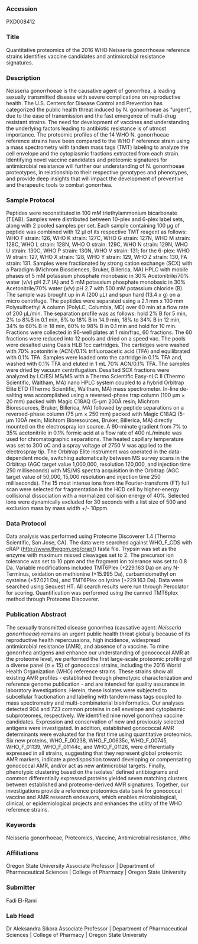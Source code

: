 ### Accession
PXD008412

### Title
Quantitative proteomics of the 2016 WHO Neisseria gonorrhoeae reference strains identifies vaccine candidates and antimicrobial resistance signatures.

### Description
Neisseria gonorrhoeae is the causative agent of gonorrhea, a leading sexually transmitted disease with severe complications on reproductive health. The U.S. Centers for Disease Control and Prevention has categorized the public health threat induced by N. gonorrhoeae as “urgent”, due to the ease of transmission and the fast emergence of multi-drug resistant strains. The need for development of vaccines and understanding the underlying factors leading to antibiotic resistance is of utmost importance. The proteomic profiles of the 14 WHO N. gonorrhoeae reference strains have been compared to the WHO F reference strain using a mass spectrometry with tandem mass tags (TMT) labeling to analyze the cell envelope and the cytoplasmic fractions extracted from each strain. Identifying novel vaccine candidates and proteomic signatures for antimicrobial resistance will further our understanding of N. gonorrhoeae proteotypes, in relationship to their respective genotypes and phenotypes, and provide deep insights that will impact the development of preventive and therapeutic tools to combat gonorrhea.

### Sample Protocol
Peptides were reconstituted in 100 mM triethylammonium bicarbonate (TEAB). Samples were distributed between 10-plex and 6-plex label sets, along with 2 pooled samples per set. Each sample containing 100 μg of peptide was combined with 12 μl of its respective TMT reagent as follows: WHO F strain: 126, WHO K strain: 127C, WHO G strain: 127N, WHO M strain: 128C, WHO L strain: 128N, WHO O strain: 129C, WHO N strain: 129N, WHO U strain: 130C, WHO P strain: 130N, WHO V strain: 131; for the 6-plex:  WHO W strain: 127,  WHO X strain: 128, WHO Y strain: 129, WHO Z strain: 130, FA strain: 131. Samples were fractionated by strong cation exchange (SCX) with a Paradigm (Michrom Biosciences, Bruker, Billerica, MA) HPLC with mobile phases of 5 mM potassium phosphate monobasic in 30% Acetonitrile/70% water (v/v) pH 2.7 (A) and 5 mM potassium phosphate monobasic in 30% Acetonitrile/70% water (v/v) pH 2.7 with 500 mM potassium chloride (B). The sample was brought up in A (200 µL) and spun hard (13.4 x g) on a micro centrifuge.  The peptides were separated using a 2.1 mm x 100 mm Polysulfoethyl A column (PolyLC, Columbia, MD) over 60 min at a flow rate of 200 µL/min. The separation profile was as follows:  hold 2% B for 5 min,  2% to 8%B in 0.1 min, 8% to 18% B in 14.9 min, 18% to 34% B in 12 min, 34% to 60% B in 18 min, 60% to 98% B in 0.1 min and hold for 10 min. Fractions were collected in 96-well plates at 1 min/frac, 60 fractions. The 60 fractions were reduced into 12 pools and dried on a speed vac.   The pools were desalted using Oasis HLB 1cc cartridges. The cartidges were washed with 70% acetonitrile (ACN)/0.1% trifluoroacetic acid (TFA) and equilibrated with 0.1% TFA. Samples were loaded onto the cartridge in 0.1% TFA and, washed with 0.1% TFA and eluted in 1 mL 70% ACN/0.1% TFA. The samples were dried by vacuum centrifugation.  Desalted SCX fractions were analyzed by LC/ESI MS/MS with a Thermo Scientific Easy-nLC II (Thermo Scientific, Waltham, MA) nano HPLC system coupled to a hybrid Orbitrap Elite ETD (Thermo Scientific, Waltham, MA) mass spectrometer. In-line de-salting was accomplished using a reversed-phase trap column (100 μm × 20 mm) packed with Magic C18AQ (5-μm 200Å resin; Michrom Bioresources, Bruker, Billerica, MA) followed by peptide separations on a reversed-phase column (75 μm × 250 mm) packed with Magic C18AQ (5-μm 100Å resin; Michrom Bioresources, Bruker, Billerica, MA) directly mounted on the electrospray ion source. A 90-minute gradient from 7% to 35% acetonitrile in 0.1% formic acid at a flow rate of 400 nL/minute was used for chromatographic separations. The heated capillary temperature was set to 300 oC and a spray voltage of 2750 V was applied to the electrospray tip.  The Orbitrap Elite instrument was operated in the data-dependent mode, switching automatically between MS survey scans in the Orbitrap (AGC target value 1,000,000, resolution 120,000, and injection time 250 milliseconds) with MS/MS spectra acquisition in the Orbitrap (AGC target value of 50,000, 15,000 resolution and injection time 250 milliseconds). The 15 most intense ions from the Fourier-transform (FT) full scan were selected for fragmentation in the HCD cell by higher-energy collisional dissociation with a normalized collision energy of 40%. Selected ions were dynamically excluded for 30 seconds with a list size of 500 and exclusion mass by mass width +/- 10ppm.

### Data Protocol
Data analysis was performed using Proteome Discoverer 1.4 (Thermo Scientific, San Jose, CA). The data were searched against WHO_F_CDS with cRAP (http://www.thegpm.org/crap/) fasta file. Trypsin was set as the enzyme with maximum missed cleavages set to 2. The precursor ion tolerance was set to 10 ppm and the fragment ion tolerance was set to 0.8 Da. Variable modifications included TMT6Plex (+229.163 Da) on any N-Terminus, oxidation on methionine (+15.995 Da), carbamidomethyl on cysteine (+57.021 Da), and TMT6Plex on lysine (+229.163 Da). Data were searched using Sequest HT. All search results were run through Percolator for scoring. Quantification was performed using the canned TMT6plex method through Proteome Discoverer.

### Publication Abstract
The sexually transmitted disease gonorrhea (causative agent: <i>Neisseria gonorrhoeae</i>) remains an urgent public health threat globally because of its reproductive health repercussions, high incidence, widespread antimicrobial resistance (AMR), and absence of a vaccine. To mine gonorrhea antigens and enhance our understanding of gonococcal AMR at the proteome level, we performed the first large-scale proteomic profiling of a diverse panel (<i>n</i> = 15) of gonococcal strains, including the 2016 World Health Organization (WHO) reference strains. These strains show all existing AMR profiles - established through phenotypic characterization and reference genome publication - and are intended for quality assurance in laboratory investigations. Herein, these isolates were subjected to subcellular fractionation and labeling with tandem mass tags coupled to mass spectrometry and multi-combinatorial bioinformatics. Our analyses detected 904 and 723 common proteins in cell envelope and cytoplasmic subproteomes, respectively. We identified nine novel gonorrhea vaccine candidates. Expression and conservation of new and previously selected antigens were investigated. In addition, established gonococcal AMR determinants were evaluated for the first time using quantitative proteomics. Six new proteins, WHO_F_00238, WHO_F_00635c, WHO_F_00745, WHO_F_01139, WHO_F_01144c, and WHO_F_01126, were differentially expressed in all strains, suggesting that they represent global proteomic AMR markers, indicate a predisposition toward developing or compensating gonococcal AMR, and/or act as new antimicrobial targets. Finally, phenotypic clustering based on the isolates' defined antibiograms and common differentially expressed proteins yielded seven matching clusters between established and proteome-derived AMR signatures. Together, our investigations provide a reference proteomics data bank for gonococcal vaccine and AMR research endeavors, which enables microbiological, clinical, or epidemiological projects and enhances the utility of the WHO reference strains.

### Keywords
Neisseria gonorrhoeae, Proteomics, Vaccine, Antimicrobial resistance, Who

### Affiliations
Oregon State University
Associate Professor | Department of Pharmaceutical Sciences | College of Pharmacy | Oregon State University

### Submitter
Fadi El-Rami

### Lab Head
Dr Aleksandra Sikora
Associate Professor | Department of Pharmaceutical Sciences | College of Pharmacy | Oregon State University


